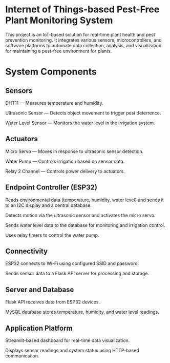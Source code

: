# Internet of Things-based Pest-Free Plant Monitoring System 


This project is an IoT-based solution for real-time plant health and pest prevention monitoring. It integrates various sensors, microcontrollers, and software platforms to automate data collection, analysis, and visualization for maintaining a pest-free environment for plants.

# System Components
## Sensors

DHT11 — Measures temperature and humidity.

Ultrasonic Sensor — Detects object movement to trigger pest deterrence.

Water Level Sensor — Monitors the water level in the irrigation system.

## Actuators

Micro Servo — Moves in response to ultrasonic sensor detection.

Water Pump — Controls irrigation based on sensor data.

Relay 2 Channel — Controls power delivery to actuators.

## Endpoint Controller (ESP32)

Reads environmental data (temperature, humidity, water level) and sends it to an I2C display and a central database.

Detects motion via the ultrasonic sensor and activates the micro servo.

Sends water level data to the database for monitoring and irrigation control.

Uses relay timers to control the water pump.

## Connectivity

ESP32 connects to Wi-Fi using configured SSID and password.

Sends sensor data to a Flask API server for processing and storage.

## Server and Database

Flask API receives data from ESP32 devices.

MySQL database stores temperature, humidity, and water level readings.

## Application Platform

Streamlit-based dashboard for real-time data visualization.

Displays sensor readings and system status using HTTP-based communication.

